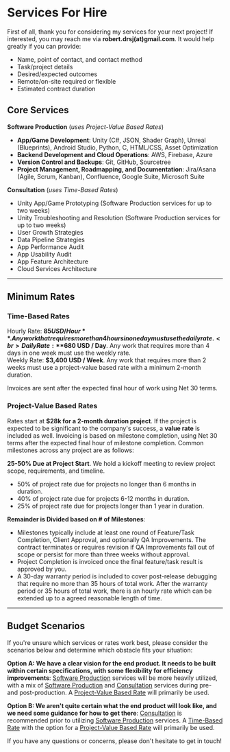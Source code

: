 # Services For Hire
First of all, thank you for considering my services for your next project! If interested, you may reach me via **robert.drsj(at)gmail.com**. It would help greatly if you can provide:
- Name, point of contact, and contact method
- Task/project details
- Desired/expected outcomes
- Remote/on-site required or flexible
- Estimated contract duration<br>

## Core Services
**Software Production** (_uses Project-Value Based Rates_)
- **App/Game Development**: Unity (C#, JSON, Shader Graph), Unreal (Blueprints), Android Studio, Python, C, HTML/CSS, Asset Optimization
- **Backend Development and Cloud Operations**: AWS, Firebase, Azure
- **Version Control and Backups**: Git, GitHub, Sourcetree
- **Project Management, Roadmapping, and Documentation**: Jira/Asana (Agile, Scrum, Kanban), Confluence, Google Suite, Microsoft Suite

**Consultation** (_uses Time-Based Rates_)
- Unity App/Game Prototyping (Software Production services for up to two weeks)
- Unity Troubleshooting and Resolution (Software Production services for up to two weeks)
- User Growth Strategies
- Data Pipeline Strategies
- App Performance Audit
- App Usability Audit
- App Feature Architecture
- Cloud Services Architecture

---

## Minimum Rates
### Time-Based Rates
Hourly Rate: **$85 USD / Hour**. Any work that requires more than 4 hours in one day must use the daily rate.<br>
Daily Rate: **$680 USD / Day**. Any work that requires more than 4 days in one week must use the weekly rate.<br>
Weekly Rate: **$3,400 USD / Week**. Any work that requires more than 2 weeks must use a project-value based rate with a minimum 2-month duration.<br>

Invoices are sent after the expected final hour of work using Net 30 terms.

### Project-Value Based Rates
Rates start at **$28k for a 2-month duration project**. If the project is expected to be significant to the company's success, a **value rate** is included as well. Invoicing is based on milestone completion, using Net 30 terms after the expected final hour of milestone completion. Common milestones across any project are as follows:<br>

**25-50% Due at Project Start**. We hold a kickoff meeting to review project scope, requirements, and timeline.
- 50% of project rate due for projects no longer than 6 months in duration.
- 40% of project rate due for projects 6-12 months in duration.
- 25% of project rate due for projects longer than 1 year in duration.<br>

**Remainder is Divided based on # of Milestones**:
- Milestones typically include at least one round of Feature/Task Completion, Client Approval, and optionally QA Improvements. The contract terminates or requires revision if QA Improvements fall out of scope or persist for more than three weeks without approval.
- Project Completion is invoiced once the final feature/task result is approved by you.
- A 30-day warranty period is included to cover post-release debugging that require no more than 35 hours of total work. After the warranty period or 35 hours of total work, there is an hourly rate which can be extended up to a agreed reasonable length of time.<br>

---

## Budget Scenarios
If you're unsure which services or rates work best, please consider the scenarios below and determine which obstacle fits your situation:<br>

**Option A: We have a clear vision for the end product. It needs to be built within certain specifications, with some flexibility for efficiency improvements**: <u>Software Production</u> services will be more heavily utilized, with a mix of <u>Software Production</u> and <u>Consultation</u> services during pre- and post-production. A <u>Project-Value Based Rate</u> will primarily be used.<br>

**Option B: We aren't quite certain what the end product will look like, and we need some guidance for how to get there**: <u>Consultation</u> is recommended prior to utilizing <u>Software Production</u> services. A <u>Time-Based Rate</u> with the option for a <u>Project-Value Based Rate</u> will primarily be used.<br>

If you have any questions or concerns, please don't hesitate to get in touch!